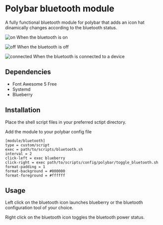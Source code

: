 # Polybar bluetooth module
A fully functional bluetooth module for polybar that adds an icon hat dinamically changes according to the bluetooth status.

![on](https://github.com/msaitz/polybar-bluetooth/blob/master/screenshots/on.png) When the bluetooth is on

![off](https://github.com/msaitz/polybar-bluetooth/blob/master/screenshots/off.png) When the bluetooth is off

![connected](https://github.com/msaitz/polybar-bluetooth/blob/master/screenshots/connected.png) When the bluetooth is connected to a device

## Dependencies
- Font Awesome 5 Free
- Systemd
- Blueberry

## Installation

Place the shell script files in your preferred sctipt directory.

Add  the module to your polybar config file
```
[module/bluetooth]
type = custom/script
exec = path/to/scripts/bluetooth.sh
interval = 2
click-left = exec blueberry
click-right = exec path/to/scripts/config/polybar/toggle_bluetooth.sh
format-padding = 1
format-background = #000000
format-foreground = #ffffff
```
## Usage
Left click on the bluetooth icon launches blueberry or the bluetooth configuration tool of your choice.

Right click on the bluetooth icon toggles the bluetooth power status.
